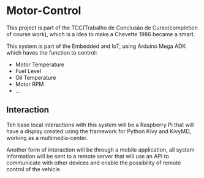 # Motor-Control
This project is part of the TCC(Trabalho de Conclusão de Curso/completion of course work), which is a idea to make a Chevette 1986 became a smart.

This system is part of the Embedded and IoT, using Arduino Mega ADK which haves the function to control:
- Motor Temperature
- Fuel Level
- Oil Temperature
- Motor RPM
- ...

## Interaction

Teh base local interactions with this system will be a Raspberry Pi that will have a display created using the framework for Python Kivy and KivyMD, working as a multimedia-center.

Another form of interaction will be through a mobile application, all system information will be sent to a remote server that will use an API to communicate with other devices and enable the possibility of remote control of the vehicle.
